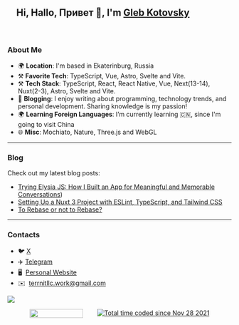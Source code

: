 <div align="start" style="background-image: url('https://pic.longtao.fun/pics/24/8712160154167691113610916885165716016931_gopic_.gif'); background-size: cover; background-position: center; padding: 20px;">
    <h2>Hi, Hallo, Привет 👋, I'm <a href="https://terrnit.com">Gleb Kotovsky</a></h3>
</div>

### About Me

* 🌍 **Location**: I'm based in Ekaterinburg, Russia  
* ⚒️​  **Favorite Tech**: TypeScript, Vue, Astro, Svelte and Vite.
* ⚒️​  **Tech Stack**: TypeScript, React, React Native, Vue, Next(13-14), Nuxt(2-3), Astro, Svelte and Vite.
* 📝 **Blogging**: I enjoy writing about programming, technology trends, and personal development. Sharing knowledge is my passion!  
* 🌍 **Learning Foreign Languages**: I’m currently learning 🇨🇳, since I'm going to visit China 
* 🌐 **Misc**: Mochiato, Nature, Three.js and WebGL  


---

### Blog

Check out my latest blog posts:
- [Trying Elysia JS: How I Built an App for Meaningful and Memorable Conversations](https://www.terrnit.com/articles/04-trying-elysia-js-how-i-built-an-app-for-meaningful-and-memorable-conversations)) 
- [Setting Up a Nuxt 3 Project with ESLint, TypeScript, and Tailwind CSS](https://www.terrnit.com/articles/00-setting-up-nuxt-eslint-typescript-app)
- [To Rebase or not to Rebase?](https://dev.to/gaundergod/to-rebase-or-not-to-rebase-4m0)


---

### Contacts

- 🐦​  [X](https://x.com/gaundergod)
- ✈️​  [Telegram](https://t.me/terrnit)
- 🖥️  [Personal Website](https://terrnit.com)
- ✉️  [terrnitllc.work@gmail.com](mailto:terrnitllc.work@gmail.com)

![](https://hit.yhype.me/github/profile?user_id=104818206)

<div style="display: flex; justify-content: center; gap: 2rem">
     <img src="https://komarev.com/ghpvc/?username=terrnitllc&color=orange"  width="120" height="20"/>    
     <a href="https://wakatime.com/@4016d1b7-d562-4259-b50d-efb21a5f523f">
         <img src="https://wakatime.com/badge/user/4016d1b7-d562-4259-b50d-efb21a5f523f.svg" alt="Total time coded since Nov 28 2021" />
     </a>
</div>
